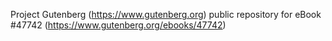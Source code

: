 Project Gutenberg (https://www.gutenberg.org) public repository for eBook #47742 (https://www.gutenberg.org/ebooks/47742)
